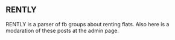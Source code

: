 RENTLY
---
 
RENTLY is a parser of fb groups about renting flats.
Also here is a modaration of these posts at the admin page.
